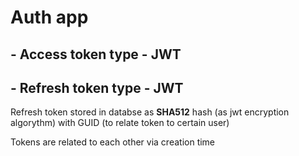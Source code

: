 # **Auth app**
## - Access token type - **JWT**
## - Refresh token type - **JWT**
Refresh token stored in databse as **SHA512** hash (as jwt encryption algorythm) with GUID (to relate token to certain user)

Tokens are related to each other via creation time
